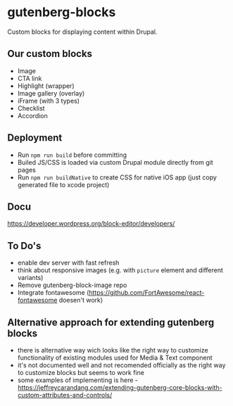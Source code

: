 # gutenberg-blocks

Custom blocks for displaying content within Drupal.

## Our custom blocks
* Image
* CTA link
* Highlight (wrapper)
* Image gallery (overlay)
* iFrame (with 3 types)
* Checklist
* Accordion


## Deployment
* Run `npm run build` before committing
* Builed JS/CSS is loaded via custom Drupal module directly from git pages
* Run `npm run buildNative` to create CSS for native iOS app (just copy generated file to xcode project)

## Docu

https://developer.wordpress.org/block-editor/developers/

## To Do's

* enable dev server with fast refresh
* think about responsive images (e.g. with `picture` element and different variants)
* Remove gutenberg-block-image repo
* Integrate fontawesome (https://github.com/FortAwesome/react-fontawesome doesen't work)

## Alternative approach for extending gutenberg blocks

* there is alternative way wich looks like the right way to customize functionality of existing modules used for Media & Text component
* it's not documented well and not recomended officially as the right way to customize blocks but seems to work fine
* some examples of implementing is here - https://jeffreycarandang.com/extending-gutenberg-core-blocks-with-custom-attributes-and-controls/


